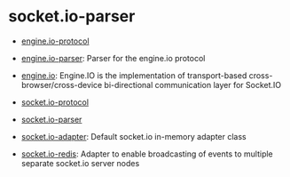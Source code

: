# socket.io-parser

* [engine.io-protocol](https://github.com/socketio/engine.io-protocol)
* [engine.io-parser](https://github.com/socketio/engine.io-parser): Parser for the engine.io protocol
* [engine.io](https://github.com/socketio/engine.io): Engine.IO is the implementation of transport-based cross-browser/cross-device bi-directional communication layer for Socket.IO

* [socket.io-protocol](https://github.com/socketio/socket.io-protocol)
* [socket.io-parser](https://github.com/socketio/socket.io-parser)
* [socket.io-adapter](https://github.com/socketio/socket.io-adapter): Default socket.io in-memory adapter class
* [socket.io-redis](https://github.com/socketio/socket.io-redis): Adapter to enable broadcasting of events to multiple separate socket.io server nodes

